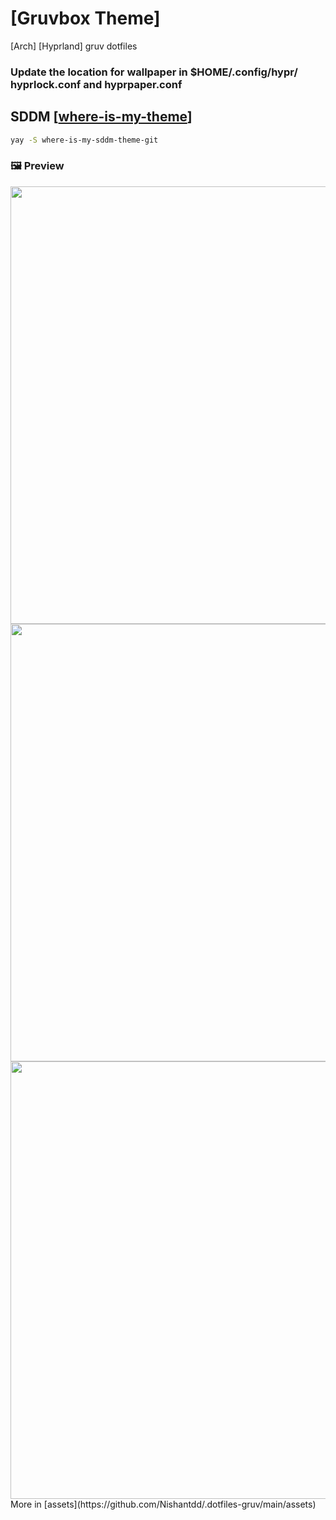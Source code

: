 # [Gruvbox Theme]
[Arch] [Hyprland] gruv dotfiles

### Update the location for wallpaper in $HOME/.config/hypr/ hyprlock.conf and hyprpaper.conf
## SDDM [[where-is-my-theme](https://github.com/stepanzubkov/where-is-my-sddm-theme)]
```bash
yay -S where-is-my-sddm-theme-git
```

### 🖼 Preview
<img width="700" src="https://github.com/Nishantdd/.dotfiles-gruv/blob/main/assets/Desktop.png">
<img width="700" src="https://github.com/Nishantdd/.dotfiles-gruv/blob/main/assets/browser.png">
<img width="700" src="https://github.com/Nishantdd/.dotfiles-gruv/blob/main/assets/general.png">
More in [assets](https://github.com/Nishantdd/.dotfiles-gruv/main/assets)
